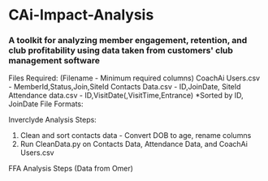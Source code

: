 # CAi-Impact-Analysis

### A toolkit for analyzing member engagement, retention, and club profitability using data taken from customers' club management software


Files Required: (Filename - Minimum required columns)
    CoachAi Users.csv - MemberId,Status,Join,SiteId
    Contacts Data.csv - ID,JoinDate, SiteId
    Attendance data.csv - ID,VisitDate(,VisitTime,Entrance) *Sorted by ID, JoinDate
File Formats:

Inverclyde Analysis Steps:
1. Clean and sort contacts data - Convert DOB to age, rename columns
2. Run CleanData.py on Contacts Data, Attendance Data, and CoachAi Users.csv

FFA Analysis Steps (Data from Omer)



